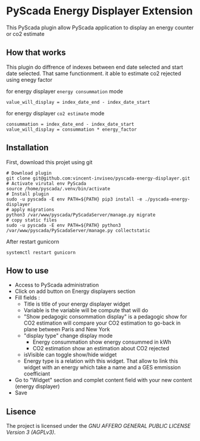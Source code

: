 # PyScada Energy Displayer Extension

This PyScada plugin allow PyScada application to display an energy counter or co2 estimate

## How that works

This plugin do diffrence of indexes between end date selected and start date selected. That same functionment. it able to estimate co2 rejected using enegy factor

for energy displayer `energy consummation` mode
```
value_will_display = index_date_end - index_date_start
```

for energy displayer `co2 estimate` mode
```
consummation = index_date_end - index_date_start
value_will_display = consummation * energy_factor

```

## Installation

First, download this projet using git
```
# Download plugin
git clone git@github.com:vincent-inviseo/pyscada-energy-displayer.git
# Activate virutal env PyScada
source /home/pyscada/.venv/bin/activate
# Install plugin
sudo -u pyscada -E env PATH=${PATH} pip3 install -e ./pyscada-energy-displayer
# apply migrations
python3 /var/www/pyscada/PyScadaServer/manage.py migrate
# copy static files
sudo -u pyscada -E env PATH=${PATH} python3 /var/www/pyscada/PyScadaServer/manage.py collectstatic
```

After restart gunicorn
```
systemctl restart gunicorn
```

## How to use

- Access to PyScada administration
- Click on add button on Energy displayers section
- Fill fields :
    - Title is title of your energy displayer widget
    - Variable is the variable will be compute that will do
    - "Show pedagogic consommation display" is a pedagogic show for CO2 estimation will compare your CO2 estimation to go-back in plane between Paris and New York
    - "display type" change display mode
        - Energy consummation show energy consummed in kWh
        - CO2 estimation show an estimation about CO2 rejected
    - isVisible can toggle show/hide widget
    - Energy type is a relation with this widget. That allow to link this widget with an energy which take a name and a GES emmission coefficiant
- Go to "Widget" section and complet content field with your new content (energy displayer)
- Save


## Lisence

The project is licensed under the _GNU AFFERO GENERAL PUBLIC LICENSE Version 3 (AGPLv3)_.
